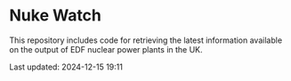 # Nuke Watch

This repository includes code for retrieving the latest information available on the output of EDF nuclear power plants in the UK.

Last updated: 2024-12-15 19:11